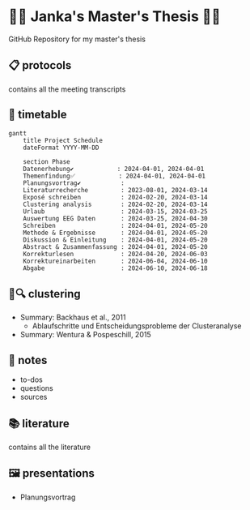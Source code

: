 # 👩‍🎓 Janka's Master's Thesis 👩‍🎓
GitHub Repository for my master's thesis

## 📋 protocols
contains all the meeting transcripts

## 📆 timetable
```mermaid
gantt
    title Project Schedule
    dateFormat YYYY-MM-DD

    section Phase
    Datenerhebung✔️            : 2024-04-01, 2024-04-01
    Themenfindung✅            : 2024-04-01, 2024-04-01
    Planungsvortrag✔           :
    Literaturrecherche         : 2023-08-01, 2024-03-14
    Exposé schreiben           : 2024-02-20, 2024-03-14
    Clustering analysis        : 2024-02-20, 2024-03-14
    Urlaub                     : 2024-03-15, 2024-03-25
    Auswertung EEG Daten       : 2024-03-25, 2024-04-30
    Schreiben                  : 2024-04-01, 2024-05-20
    Methode & Ergebnisse       : 2024-04-01, 2024-05-20
    Diskussion & Einleitung    : 2024-04-01, 2024-05-20
    Abstract & Zusammenfassung : 2024-04-01, 2024-05-20
    Korrekturlesen             : 2024-04-20, 2024-06-03
    Korrektureinarbeiten       : 2024-06-04, 2024-06-10           
    Abgabe                     : 2024-06-10, 2024-06-18
```

## 🧩🔍 clustering
- Summary: Backhaus et al.,  2011
  - Ablaufschritte und Entscheidungsprobleme der Clusteranalyse
- Summary: Wentura & Pospeschill, 2015
  
## 📝 notes
- to-dos
- questions
- sources
  
## 📚 literature
contains all the literature 

## 🖼️ presentations
- Planungsvortrag
